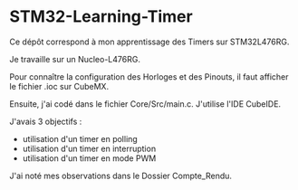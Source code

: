 # STM32-Learning-Timer
Ce dépôt correspond à mon apprentissage des Timers sur STM32L476RG.

Je travaille sur un Nucleo-L476RG.

Pour connaître la configuration des Horloges et des Pinouts, il faut afficher le fichier .ioc sur CubeMX.

Ensuite, j'ai codé dans le fichier Core/Src/main.c. J'utilise l'IDE CubeIDE.

J'avais 3 objectifs :
- utilisation d'un timer en polling
- utilisation d'un timer en interruption
- utilisation d'un timer en mode PWM

J'ai noté mes observations dans le Dossier Compte_Rendu.
